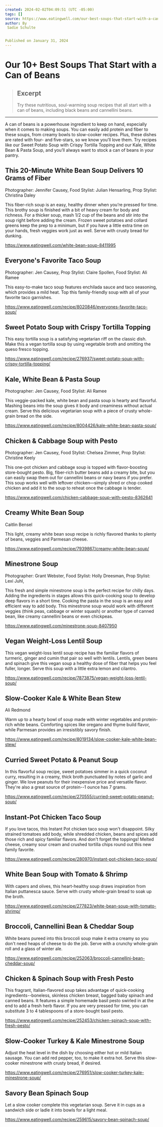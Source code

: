 ```yaml
---
created: 2024-02-02T04:09:51 (UTC -05:00)
tags: []
source: https://www.eatingwell.com/our-best-soups-that-start-with-a-can-of-beans-8557044
author: By
 Sadie Schulte


Published on January 31, 2024
---
```


# Our 10+ Best Soups That Start with a Can of Beans

> ## Excerpt
> Try these nutritious, soul-warming soup recipes that all start with a can of beans, including black beans and cannellini beans.

---
A can of beans is a powerhouse ingredient to keep on hand, especially when it comes to making soups. You can easily add protein and fiber to these soups, from creamy bowls to slow-cooker recipes. Plus, these dishes are rated with four- and five-stars, so we know you’ll love them. Try recipes like our Sweet Potato Soup with Crispy Tortilla Topping and our Kale, White Bean & Pasta Soup, and you’ll always want to stock a can of beans in your pantry.  

## This 20-Minute White Bean Soup Delivers 10 Grams of Fiber

Photographer: Jennifer Causey, Food Stylist: Julian Hensarling, Prop Stylist: Christina Daley

This fiber-rich soup is an easy, healthy dinner when you’re pressed for time. This brothy soup is finished with a bit of heavy cream for body and richness. For a thicker soup, mash 1/2 cup of the beans and stir into the soup right before adding the cream. Frozen sweet potatoes and collard greens keep the prep to a minimum, but if you have a little extra time on your hands, fresh veggies work just as well. Serve with crusty bread for dunking.

https://www.eatingwell.com/white-bean-soup-8411995
## Everyone's Favorite Taco Soup

Photographer: Jen Causey, Prop Stylist: Claire Spollen, Food Stylist: Ali Ramee

This easy-to-make taco soup features enchilada sauce and taco seasoning, which provides a mild heat. Top this family-friendly soup with all of your favorite taco garnishes.

https://www.eatingwell.com/recipe/8020846/everyones-favorite-taco-soup/
## Sweet Potato Soup with Crispy Tortilla Topping

This easy tortilla soup is a satisfying vegetarian riff on the classic dish. Make this a vegan tortilla soup by using vegetable broth and omitting the queso fresco topping.

https://www.eatingwell.com/recipe/276937/sweet-potato-soup-with-crispy-tortilla-topping/
## Kale, White Bean & Pasta Soup

Photographer: Jen Causey, Food Stylist: Ali Ramee

This veggie-packed kale, white bean and pasta soup is hearty and flavorful. Mashing beans into the soup gives it body and creaminess without actual cream. Serve this delicious vegetarian soup with a piece of crusty whole-grain bread on the side.

https://www.eatingwell.com/recipe/8004426/kale-white-bean-pasta-soup/
## Chicken & Cabbage Soup with Pesto

Photographer: Jen Causey, Food Stylist: Chelsea Zimmer, Prop Stylist: Christine Keely

This one-pot chicken and cabbage soup is topped with flavor-boosting store-bought pesto. Big, fiber-rich butter beans add a creamy bite, but you can easily swap them out for cannellini beans or navy beans if you prefer. This soup works well with leftover chicken—simply shred or chop cooked chicken and add it to the soup to reheat once the cabbage is tender.

https://www.eatingwell.com/chicken-cabbage-soup-with-pesto-8362641
## Creamy White Bean Soup

Caitlin Bensel

This light, creamy white bean soup recipe is richly flavored thanks to plenty of beans, veggies and Parmesan cheese.

https://www.eatingwell.com/recipe/7939867/creamy-white-bean-soup/
## Minestrone Soup

Photographer: Grant Webster, Food Stylist: Holly Dreesman, Prop Stylist: Lexi Juhl,

This fresh and simple minestrone soup is the perfect recipe for chilly days. Adding the ingredients in stages allows this quick-cooking soup to develop deep flavors in a short time. Cooking the pasta in the soup is an easy and efficient way to add body. This minestrone soup would work with different veggies (think peas, cabbage or winter squash) or another type of canned bean, like creamy cannellini beans or even chickpeas.

https://www.eatingwell.com/minestrone-soup-8407950
## Vegan Weight-Loss Lentil Soup

This vegan weight-loss lentil soup recipe has the familiar flavors of turmeric, ginger and cumin that pair so well with lentils. Lentils, green beans and spinach give this vegan soup a healthy dose of fiber that helps you feel fuller, longer. Serve this soup with a little extra lemon and cilantro.

https://www.eatingwell.com/recipe/7873875/vegan-weight-loss-lentil-soup/
## Slow-Cooker Kale & White Bean Stew

Ali Redmond

Warm up to a hearty bowl of soup made with winter vegetables and protein-rich white beans. Comforting spices like oregano and thyme build flavor, while Parmesan provides an irresistibly savory finish.

https://www.eatingwell.com/recipe/8019134/slow-cooker-kale-white-bean-stew/
## Curried Sweet Potato & Peanut Soup

In this flavorful soup recipe, sweet potatoes simmer in a quick coconut curry, resulting in a creamy, thick broth punctuated by notes of garlic and ginger. We love peanuts for their inexpensive price and versatile flavor. They're also a great source of protein--1 ounce has 7 grams.

https://www.eatingwell.com/recipe/270555/curried-sweet-potato-peanut-soup/
## Instant-Pot Chicken Taco Soup

If you love tacos, this Instant Pot chicken taco soup won't disappoint. Silky strained tomatoes add body, while shredded chicken, beans and spices add those rich and spicy familiar flavors. And don't forget the toppings! Melted cheese, creamy sour cream and crushed tortilla chips round out this new family favorite.

https://www.eatingwell.com/recipe/280970/instant-pot-chicken-taco-soup/
## White Bean Soup with Tomato & Shrimp

With capers and olives, this heart-healthy soup draws inspiration from Italian puttanesca sauce. Serve with crusty whole-grain bread to soak up the broth.

https://www.eatingwell.com/recipe/277823/white-bean-soup-with-tomato-shrimp/
## Broccoli, Cannellini Bean & Cheddar Soup

White beans pureed into this broccoli soup make it extra creamy so you don't need heaps of cheese to do the job. Serve with a crunchy whole-grain roll and a glass of winter ale.

https://www.eatingwell.com/recipe/252063/broccoli-cannellini-bean-cheddar-soup/
## Chicken & Spinach Soup with Fresh Pesto

This fragrant, Italian-flavored soup takes advantage of quick-cooking ingredients--boneless, skinless chicken breast, bagged baby spinach and canned beans. It features a simple homemade basil pesto swirled in at the end to add a fresh herb flavor. If you are very pressed for time, you can substitute 3 to 4 tablespoons of a store-bought basil pesto.

https://www.eatingwell.com/recipe/252453/chicken-spinach-soup-with-fresh-pesto/
## Slow-Cooker Turkey & Kale Minestrone Soup

Adjust the heat level in the dish by choosing either hot or mild Italian sausage. You can add red pepper, too, to make it extra hot. Serve this slow-cooker minestrone with crusty bread, if desired.

https://www.eatingwell.com/recipe/276951/slow-cooker-turkey-kale-minestrone-soup/
## Savory Bean Spinach Soup

Let a slow cooker complete this vegetarian soup. Serve it in cups as a sandwich side or ladle it into bowls for a light meal.

https://www.eatingwell.com/recipe/259615/savory-bean-spinach-soup/